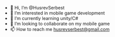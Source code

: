 - 👋 Hi, I’m @HusrevSerbest
- 👀 I’m interested in mobile game development
- 🌱 I’m currently learning unity/C#
- 💞️ I’m looking to collaborate on my mobile game
- 📫 How to reach me husrevserbest@gmail.com

<!---
HusrevSerbest/HusrevSerbest is a ✨ special ✨ repository because its `README.md` (this file) appears on your GitHub profile.
You can click the Preview link to take a look at your changes.
--->


